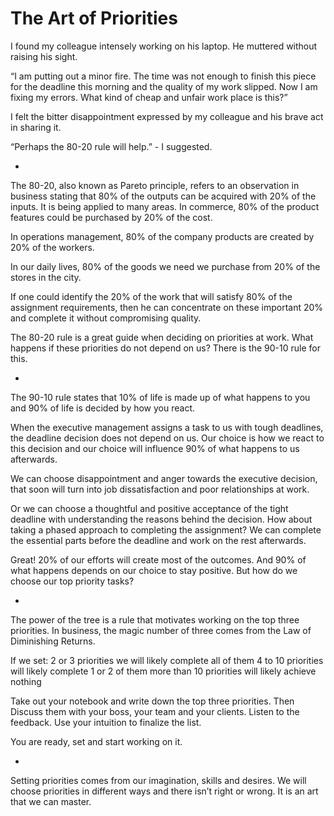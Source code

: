 # The Art of Priorities

I found my colleague intensely working on his laptop. He muttered without raising his sight. 

“I am putting out a minor fire. The time was not enough to finish this piece for the deadline this morning and the quality of my work slipped. Now I am fixing my errors. What kind of cheap and unfair work place is this?” 

I felt the bitter disappointment expressed by my colleague and his brave act in sharing it.

“Perhaps the 80-20 rule will help.” - I suggested. 

*

The 80-20, also known as Pareto principle, refers to an observation in business stating that 80% of the outputs can be acquired with 20% of the inputs. It is being applied to many areas. 
In commerce, 80% of the product features could be purchased by 20% of the cost. 

In operations management, 80% of the company products are created by 20% of the workers. 

In our daily lives, 80% of the goods we need we purchase from 20% of the stores in the city.  

If one could identify the 20% of the work that will satisfy 80% of the assignment requirements, then he can concentrate on these important 20% and complete it without compromising quality.

The 80-20 rule is a great guide when deciding on priorities at work. What happens if these priorities do not depend on us? There is the 90-10 rule for this.

*

The 90-10 rule states that 10% of life is made up of what happens to you and 90% of life is decided by how you react. 

When the executive management assigns a task to us with tough deadlines, the deadline decision does not depend on us. Our choice is how we react to this decision and our choice will influence 90% of what happens to us afterwards. 

We can choose disappointment and anger towards the executive decision, that soon will turn into job dissatisfaction and poor relationships at work. 

Or we can choose a thoughtful and positive acceptance of the tight deadline with understanding the reasons behind the decision. How about taking a phased approach to completing the assignment? We can complete the essential parts before the deadline and work on the rest afterwards. 

Great! 20% of our efforts will create most of the outcomes. And 90% of what happens depends on our choice to stay positive. But how do we choose our top priority tasks?  

*

The power of the tree is a rule that motivates working on the top three priorities. In business, the magic number of three comes from the Law of Diminishing Returns.

If we set:
2 or 3 priorities we will likely complete all of them
4 to 10 priorities will likely complete 1 or 2 of them
more than 10 priorities will likely achieve nothing

Take out your notebook and write down the top three priorities. Then 
Discuss them with your boss, your team and your clients. 
Listen to the feedback. 
Use your intuition to finalize the list. 

You are ready, set and start working on it.

*
Setting priorities comes from our imagination, skills and desires. We will choose priorities in different ways and there isn’t right or wrong. It is an art that we can master.
